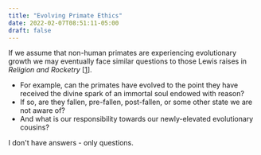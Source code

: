 ```yaml
---
title: "Evolving Primate Ethics"
date: 2022-02-07T08:51:11-05:00
draft: false
---
```

If we assume that non-human primates are experiencing evolutionary growth we may eventually face similar questions to those Lewis raises in _Religion and Rocketry_ [[1](https://johnforstmeier.com/notes/reading-religion-and-rocketry/ "Reading: Religion and Rocketry - Forstmeier")].

- For example, can the primates have evolved to the point they have received the divine spark of an immortal soul endowed with reason?
- If so, are they fallen, pre-fallen, post-fallen, or some other state we are not aware of?
- And what is our responsibility towards our newly-elevated evolutionary cousins?

I don't have answers - only questions.
